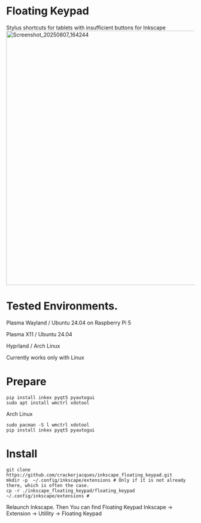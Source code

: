 # Floating Keypad
Stylus shortcuts for tablets with insufficient buttons for Inkscape
<img width="680" alt="Screenshot_20250607_164244" src="https://github.com/user-attachments/assets/8c89c9d6-7b41-4753-ae8e-d997a9c854eb" />



# Tested Environments.

Plasma Wayland / Ubuntu 24.04 on Raspberry Pi 5

Plasma X11 / Ubuntu 24.04

Hyprland / Arch Linux

Currently works only with Linux

# Prepare
```
pip install inkex pyqt5 pyautogui
sudo apt install wmctrl xdotool
```
Arch Linux
```
sudo pacman -S l wmctrl xdotool
pip install inkex pyqt5 pyautogui
```

# Install
```
git clone https://github.com/crackerjacques/inkscape_floating_keypad.git
mkdir -p  ~/.config/inkscape/extensions # Only if it is not already there, which is often the case.
cp -r ./inkscape_floating_keypad/floating_keypad ~/.config/inkscape/extensions #
```

Relaunch Inkscape.
Then You can find Floating Keypad
Inkscape -> Extension -> Utillity -> Floating Keypad
